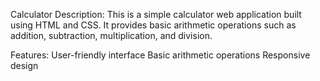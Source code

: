 Calculator 
Description:
This is a simple calculator web application built using HTML and CSS. It provides basic arithmetic operations such as 
addition, subtraction, multiplication, and division.

Features:
User-friendly interface
Basic arithmetic operations
Responsive design
